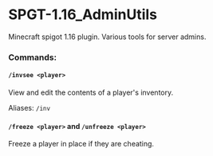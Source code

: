 # SPGT-1.16_AdminUtils
Minecraft spigot 1.16 plugin. Various tools for server admins.

### Commands:

#### `/invsee <player>`

View and edit the contents of a player's inventory.

Aliases: `/inv`

#### `/freeze <player>` and `/unfreeze <player>`

Freeze a player in place if they are cheating.
